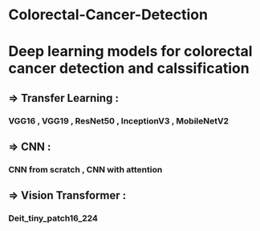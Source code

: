 # Colorectal-Cancer-Detection
# Deep learning models for colorectal cancer detection and calssification
## => Transfer Learning :
### VGG16 , VGG19 , ResNet50 , InceptionV3 , MobileNetV2
## => CNN : 
### CNN from scratch , CNN with attention
## => Vision Transformer : 
### Deit_tiny_patch16_224
